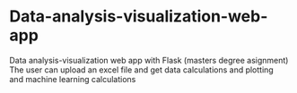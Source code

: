 # Data-analysis-visualization-web-app
Data analysis-visualization web app with Flask (masters degree asignment)  
The user can upload an excel file and get data calculations and plotting  
and machine learning calculations  

